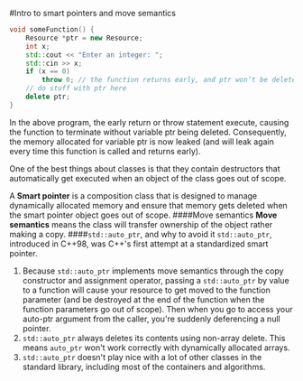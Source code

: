 #Intro to smart pointers and move semantics
```cpp
void someFunction() {
    Resource *ptr = new Resource;
    int x;
    std::cout << "Enter an integer: ";
    std::cin >> x;
    if (x == 0)
        throw 0; // the function returns early, and ptr won’t be deleted!
    // do stuff with ptr here
    delete ptr;
}
```
In the above program, the early return or throw statement execute, causing the function to terminate without variable ptr being deleted. Consequently, the memory allocated for variable ptr is now leaked (and will leak again every time this function is called and returns early).

One of the best things about classes is that they contain destructors that automatically get executed when an object of the class goes out of scope.

A **Smart pointer** is a composition class that is designed to manage dynamically allocated memory and ensure that memory gets deleted when the smart pointer object goes out of scope.
####Move semantics
**Move semantics** means the class will transfer ownership of the object rather making a copy.
####`std::auto_ptr`, and why to avoid it
`std::auto_ptr`, introduced in C++98, was C++'s first attempt at a standardized smart pointer.
1. Because `std::auto_ptr` implements move semantics through the copy constructor and assignment operator, passing a `std::auto_ptr` by value to a function will cause your resource to get moved to the function parameter (and be destroyed at the end of the function when the function parameters go out of scope). Then when you go to access your auto-ptr argument from the caller, you're suddenly deferencing a null pointer.
2. `std::auto_ptr` always deletes its contents using non-array delete. This means `auto_ptr` won't work correctly with dynamically allocated arrays.
3. `std::auto_ptr` doesn't play nice with a lot of other classes in the standard library, including most of the containers and algorithms.
